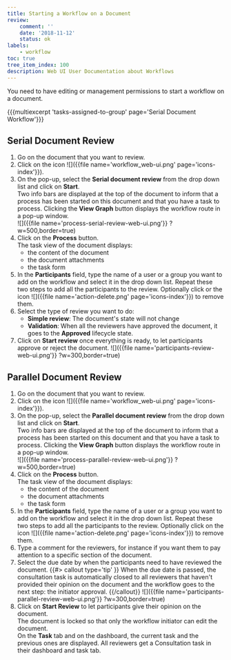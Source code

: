 ```yaml
---
title: Starting a Workflow on a Document
review:
    comment: ''
    date: '2018-11-12'
    status: ok
labels:
    - workflow
toc: true
tree_item_index: 100
description: Web UI User Documentation about Workflows
---
```

You need to have editing or management permissions to start a workflow on a document.

{{{multiexcerpt 'tasks-assigned-to-group' page='Serial Document Workflow'}}}

## Serial Document Review

1. Go on the document that you want to review.
2. Click on the icon&nbsp;![]({{file name='workflow_web-ui.png' page='icons-index'}}).
2. On the pop-up, select the **Serial document review** from the drop down list and click on **Start**.<br/>
    Two info bars are displayed at the top of the document to inform that a process has been started on this document and that you have a task to process. Clicking the **View Graph** button displays the workflow route in a pop-up window.<br/>
    ![]({{file name='process-serial-review-web-ui.png'}} ?w=500,border=true)
3. Click on the **Process** button.<br/>
    The task view of the document displays:
    - the content of the document
    - the document attachments
    - the task form
4. In the **Participants** field, type the name of a user or a group you want to add on the workflow and select it in the drop down list. Repeat these two steps to add all the participants to the review. Optionally click or the icon ![]({{file name='action-delete.png' page='icons-index'}}) to remove them.
5. Select the type of review you want to do:
    - **Simple review**: The document's state will not change
    - **Validation**: When all the reviewers have approved the document, it goes to the **Approved** lifecycle state.
6. Click on **Start review** once everything is ready, to let participants approve or reject the document.
![]({{file name='participants-review-web-ui.png'}} ?w=300,border=true)

## Parallel Document Review

1. Go on the document that you want to review.
2. Click on the icon&nbsp;![]({{file name='workflow_web-ui.png' page='icons-index'}}).
2. On the pop-up, select the **Parallel document review** from the drop down list and click on **Start**.<br/>
    Two info bars are displayed at the top of the document to inform that a process has been started on this document and that you have a task to process. Clicking the **View Graph** button displays the workflow route in a pop-up window.<br/>
    ![]({{file name='process-parallel-review-web-ui.png'}} ?w=500,border=true)
3. Click on the **Process** button. <br/>
    The task view of the document displays:
    - the content of the document
    - the document attachments
    - the task form
4. In the **Participants** field, type the name of a user or a group you want to add on the workflow and select it in the drop down list. Repeat these two steps to add all the participants to the review. Optionally click on the icon ![]({{file name='action-delete.png' page='icons-index'}}) to remove them.
5. Type a comment for the reviewers, for instance if you want them to pay attention to a specific section of the document.
6. Select the due date by when the participants need to have reviewed the document.
    {{#> callout type='tip' }}
    When the due date is passed, the consultation task is automatically closed to all reviewers that haven't provided their opinion on the document and the workflow goes to the next step: the initiator approval.
    {{/callout}}
    ![]({{file name='participants-parallel-review-web-ui.png'}} ?w=300,border=true)
7. Click on **Start Review** to let participants give their opinion on the document. <br/>
    The document is locked so that only the workflow initiator can edit the document.<br/>
    On the **Task** tab and on the dashboard, the current task and the previous ones are displayed. All reviewers get a Consultation task in their dashboard and task tab.
